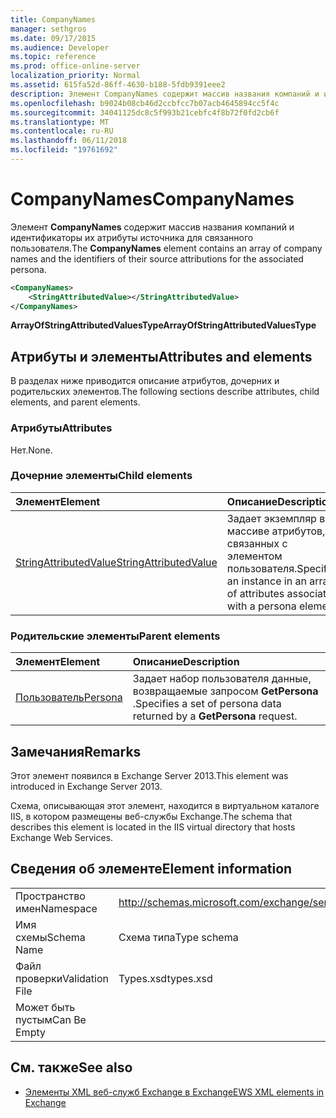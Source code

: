 ```yaml
---
title: CompanyNames
manager: sethgros
ms.date: 09/17/2015
ms.audience: Developer
ms.topic: reference
ms.prod: office-online-server
localization_priority: Normal
ms.assetid: 615fa52d-86ff-4630-b188-5fdb9391eee2
description: Элемент CompanyNames содержит массив названия компаний и идентификаторы их атрибуты источника для связанного пользователя.
ms.openlocfilehash: b9024b08cb46d2ccbfcc7b07acb4645894cc5f4c
ms.sourcegitcommit: 34041125dc8c5f993b21cebfc4f8b72f0fd2cb6f
ms.translationtype: MT
ms.contentlocale: ru-RU
ms.lasthandoff: 06/11/2018
ms.locfileid: "19761692"
---
```

# <a name="companynames"></a><span data-ttu-id="43eb4-103">CompanyNames</span><span class="sxs-lookup"><span data-stu-id="43eb4-103">CompanyNames</span></span>

<span data-ttu-id="43eb4-104">Элемент **CompanyNames** содержит массив названия компаний и идентификаторы их атрибуты источника для связанного пользователя.</span><span class="sxs-lookup"><span data-stu-id="43eb4-104">The **CompanyNames** element contains an array of company names and the identifiers of their source attributions for the associated persona.</span></span> 
  
```XML
<CompanyNames>
    <StringAttributedValue></StringAttributedValue>
</CompanyNames>
```

 <span data-ttu-id="43eb4-105">**ArrayOfStringAttributedValuesType**</span><span class="sxs-lookup"><span data-stu-id="43eb4-105">**ArrayOfStringAttributedValuesType**</span></span>
## <a name="attributes-and-elements"></a><span data-ttu-id="43eb4-106">Атрибуты и элементы</span><span class="sxs-lookup"><span data-stu-id="43eb4-106">Attributes and elements</span></span>

<span data-ttu-id="43eb4-107">В разделах ниже приводится описание атрибутов, дочерних и родительских элементов.</span><span class="sxs-lookup"><span data-stu-id="43eb4-107">The following sections describe attributes, child elements, and parent elements.</span></span>
  
### <a name="attributes"></a><span data-ttu-id="43eb4-108">Атрибуты</span><span class="sxs-lookup"><span data-stu-id="43eb4-108">Attributes</span></span>

<span data-ttu-id="43eb4-109">Нет.</span><span class="sxs-lookup"><span data-stu-id="43eb4-109">None.</span></span>
  
### <a name="child-elements"></a><span data-ttu-id="43eb4-110">Дочерние элементы</span><span class="sxs-lookup"><span data-stu-id="43eb4-110">Child elements</span></span>

|<span data-ttu-id="43eb4-111">**Элемент**</span><span class="sxs-lookup"><span data-stu-id="43eb4-111">**Element**</span></span>|<span data-ttu-id="43eb4-112">**Описание**</span><span class="sxs-lookup"><span data-stu-id="43eb4-112">**Description**</span></span>|
|:-----|:-----|
|[<span data-ttu-id="43eb4-113">StringAttributedValue</span><span class="sxs-lookup"><span data-stu-id="43eb4-113">StringAttributedValue</span></span>](stringattributedvalue.md) <br/> |<span data-ttu-id="43eb4-114">Задает экземпляр в массиве атрибутов, связанных с элементом пользователя.</span><span class="sxs-lookup"><span data-stu-id="43eb4-114">Specifies an instance in an array of attributes associated with a persona element.</span></span>  <br/> |
   
### <a name="parent-elements"></a><span data-ttu-id="43eb4-115">Родительские элементы</span><span class="sxs-lookup"><span data-stu-id="43eb4-115">Parent elements</span></span>

|<span data-ttu-id="43eb4-116">**Элемент**</span><span class="sxs-lookup"><span data-stu-id="43eb4-116">**Element**</span></span>|<span data-ttu-id="43eb4-117">**Описание**</span><span class="sxs-lookup"><span data-stu-id="43eb4-117">**Description**</span></span>|
|:-----|:-----|
|[<span data-ttu-id="43eb4-118">Пользователь</span><span class="sxs-lookup"><span data-stu-id="43eb4-118">Persona</span></span>](persona.md) <br/> |<span data-ttu-id="43eb4-119">Задает набор пользователя данные, возвращаемые запросом **GetPersona** .</span><span class="sxs-lookup"><span data-stu-id="43eb4-119">Specifies a set of persona data returned by a **GetPersona** request.</span></span>  <br/> |
   
## <a name="remarks"></a><span data-ttu-id="43eb4-120">Замечания</span><span class="sxs-lookup"><span data-stu-id="43eb4-120">Remarks</span></span>

<span data-ttu-id="43eb4-121">Этот элемент появился в Exchange Server 2013.</span><span class="sxs-lookup"><span data-stu-id="43eb4-121">This element was introduced in Exchange Server 2013.</span></span>
  
<span data-ttu-id="43eb4-122">Схема, описывающая этот элемент, находится в виртуальном каталоге IIS, в котором размещены веб-службы Exchange.</span><span class="sxs-lookup"><span data-stu-id="43eb4-122">The schema that describes this element is located in the IIS virtual directory that hosts Exchange Web Services.</span></span>
  
## <a name="element-information"></a><span data-ttu-id="43eb4-123">Сведения об элементе</span><span class="sxs-lookup"><span data-stu-id="43eb4-123">Element information</span></span>

|||
|:-----|:-----|
|<span data-ttu-id="43eb4-124">Пространство имен</span><span class="sxs-lookup"><span data-stu-id="43eb4-124">Namespace</span></span>  <br/> |http://schemas.microsoft.com/exchange/services/2006/types  <br/> |
|<span data-ttu-id="43eb4-125">Имя схемы</span><span class="sxs-lookup"><span data-stu-id="43eb4-125">Schema Name</span></span>  <br/> |<span data-ttu-id="43eb4-126">Схема типа</span><span class="sxs-lookup"><span data-stu-id="43eb4-126">Type schema</span></span>  <br/> |
|<span data-ttu-id="43eb4-127">Файл проверки</span><span class="sxs-lookup"><span data-stu-id="43eb4-127">Validation File</span></span>  <br/> |<span data-ttu-id="43eb4-128">Types.xsd</span><span class="sxs-lookup"><span data-stu-id="43eb4-128">types.xsd</span></span>  <br/> |
|<span data-ttu-id="43eb4-129">Может быть пустым</span><span class="sxs-lookup"><span data-stu-id="43eb4-129">Can Be Empty</span></span>  <br/> ||
   
## <a name="see-also"></a><span data-ttu-id="43eb4-130">См. также</span><span class="sxs-lookup"><span data-stu-id="43eb4-130">See also</span></span>



- [<span data-ttu-id="43eb4-131">Элементы XML веб-служб Exchange в Exchange</span><span class="sxs-lookup"><span data-stu-id="43eb4-131">EWS XML elements in Exchange</span></span>](ews-xml-elements-in-exchange.md)

